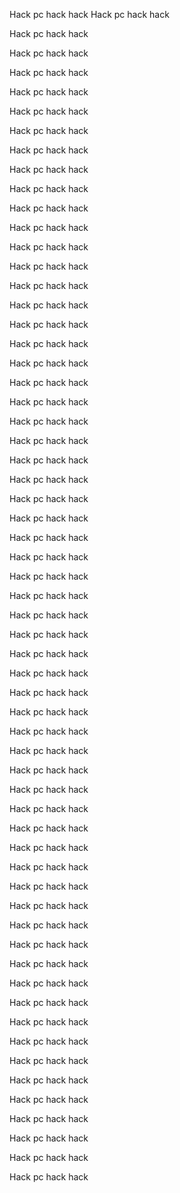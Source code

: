Hack pc
hack 
hack 
Hack pc
hack 
hack 



Hack pc
hack 
hack 



Hack pc
hack 
hack 



Hack pc
hack 
hack 



Hack pc
hack 
hack 



Hack pc
hack 
hack 



Hack pc
hack 
hack 



Hack pc
hack 
hack 



Hack pc
hack 
hack 



Hack pc
hack 
hack 



Hack pc
hack 
hack 



Hack pc
hack 
hack 



Hack pc
hack 
hack 



Hack pc
hack 
hack 



Hack pc
hack 
hack 



Hack pc
hack 
hack 



Hack pc
hack 
hack 



Hack pc
hack 
hack 



Hack pc
hack 
hack 



Hack pc
hack 
hack 



Hack pc
hack 
hack 



Hack pc
hack 
hack 



Hack pc
hack 
hack 



Hack pc
hack 
hack 



Hack pc
hack 
hack 



Hack pc
hack 
hack 



Hack pc
hack 
hack 



Hack pc
hack 
hack 



Hack pc
hack 
hack 



Hack pc
hack 
hack 



Hack pc
hack 
hack 



Hack pc
hack 
hack 



Hack pc
hack 
hack 



Hack pc
hack 
hack 



Hack pc
hack 
hack 



Hack pc
hack 
hack 



Hack pc
hack 
hack 



Hack pc
hack 
hack 



Hack pc
hack 
hack 



Hack pc
hack 
hack 



Hack pc
hack 
hack 



Hack pc
hack 
hack 



Hack pc
hack 
hack 



Hack pc
hack 
hack 



Hack pc
hack 
hack 



Hack pc
hack 
hack 



Hack pc
hack 
hack 



Hack pc
hack 
hack 



Hack pc
hack 
hack 



Hack pc
hack 
hack 



Hack pc
hack 
hack 



Hack pc
hack 
hack 



Hack pc
hack 
hack 



Hack pc
hack 
hack 



Hack pc
hack 
hack 



Hack pc
hack 
hack 



Hack pc
hack 
hack 



Hack pc
hack 
hack 



Hack pc
hack 
hack 



Hack pc
hack 
hack 



Hack pc
hack 
hack 





